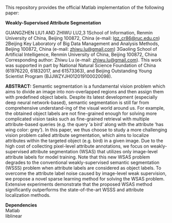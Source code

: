 This repository provides the official Matlab implementation of the following paper:  

**Weakly-Supervised Attribute Segmentation**  

GUANGZHEN LIU1 AND ZHIWU LU2,3
1School of Information, Renmin University of China, Beijing 100872, China (e-mail: lgz_cr86@ruc.edu.cn)
2Beijing Key Laboratory of Big Data Management and Analysis Methods, Beijing 100872, China (e-mail: zhiwu.lu@gmail.com)
3Gaoling School of Artificial Intelligence, Renmin University of China, Beijing 100872, China
Corresponding author: Zhiwu Lu (e-mail: zhiwu.lu@gmail.com).
This work was supported in part by National Natural Science Foundation of China (61976220, 61832017, and 61573363), and Beijing
Outstanding Young Scientist Program (BJJWZYJH012019100020098).  

**ABSTRACT:** Semantic segmentation is a fundamental vision problem which aims to divide an image into
non-overlapped regions and then assign them with predefined object labels. Despite its latest development
(especially deep neural network-based), semantic segmentation is still far from comprehensive understand-ing of the visual world around us. For example, the obtained object labels are not fine-grained enough for
solving more complicated vision tasks such as fine-grained retrieval with multiple attribute-based queries
(e.g. the query ‘a bird’ along with the attribute ‘has wing color: grey’). In this paper, we thus choose to
study a more challenging vision problem called attribute segmentation, which aims to localize attributes
within the targeted object (e.g. bird) in a given image. Due to the high cost of collecting pixel-level attribute
annotations, we focus on weakly-supervised attribute segmentation (WSAS) that utilizes only image-level
attribute labels for model training. Note that this new WSAS problem degrades to the conventional weakly-supervised semantic segmentation (WSSS) problem when attribute labels are considered as object labels.
To overcome the attribute label noise caused by image-level weak supervision, we propose a novel sparse
learning method for solving the WSAS problem. Extensive experiments demonstrate that the proposed
WSAS method significantly outperforms the state-of-the-art WSSS and attribute localization methods.  

**Dependencies**  
Matlab  
liblinear  
